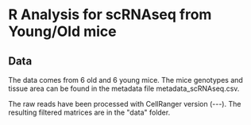 # R Analysis for scRNAseq from Young/Old mice

## Data

The data comes from 6 old and 6 young mice. The mice genotypes and tissue area can be 
found in the metadata file metadata_scRNAseq.csv.

The raw reads have been processed with CellRanger version (---). The resulting 
filtered matrices are in the "data" folder.


